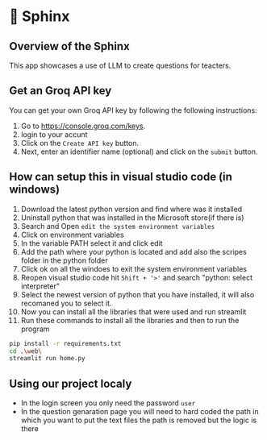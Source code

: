 # 🎈 Sphinx

## Overview of the Sphinx

This app showcases a use of LLM to create questions for teacters.

## Get an Groq API key

You can get your own Groq API key by following the following instructions:

1. Go to https://console.groq.com/keys.
2. login to your accunt
2. Click on the `Create API key` button.
3. Next, enter an identifier name (optional) and click on the `submit` button.

## How can setup this in visual studio code (in windows)
1.  Download the latest python version and find where was it installed
2.  Uninstall python that was installed in the Microsoft store(if there is)
3.  Search and Open `edit the system environment variables`
4.  Click on environment variables
5.  In the variable PATH select it and click edit
6.  Add the path where your python is located and add also the scripes folder in the python folder
7.  Click ok on all the windoes to exit the system environment variables
8.  Reopen visual studio code hit `Shift + '>'` and search "python: select interpreter"
9.  Select the newest version of python that you have installed, it will also recomaned you to select it.
10. Now you can install all the libraries that were used and run streamlit 
11. Run these commands to install all the libraries and then to run the program
```sh
pip install -r requirements.txt
cd .\web\
streamlit run home.py
```
## Using our project localy
- In the login screen you only need the password `user`
- In the question genaration page you will need to hard coded the path in which you want to put the text files
the path is removed but the logic is there